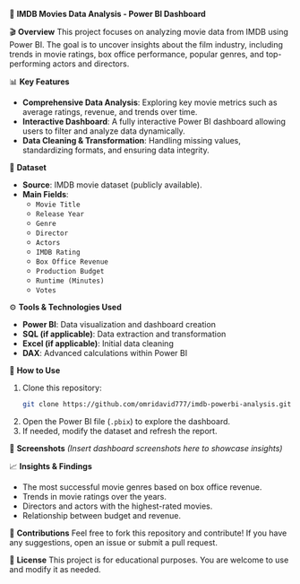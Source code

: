 📌 **IMDB Movies Data Analysis - Power BI Dashboard** 

 🎬 **Overview**
This project focuses on analyzing movie data from IMDB using Power BI. The goal is to uncover insights about the film industry, including trends in movie ratings, box office performance, popular genres, and top-performing actors and directors.  

 📊 **Key Features**
- **Comprehensive Data Analysis**: Exploring key movie metrics such as average ratings, revenue, and trends over time.  
- **Interactive Dashboard**: A fully interactive Power BI dashboard allowing users to filter and analyze data dynamically.  
- **Data Cleaning & Transformation**: Handling missing values, standardizing formats, and ensuring data integrity.  

 📂 **Dataset**
- **Source**: IMDB movie dataset (publicly available).  
- **Main Fields**:  
  - `Movie Title`  
  - `Release Year`  
  - `Genre`  
  - `Director`  
  - `Actors`  
  - `IMDB Rating`  
  - `Box Office Revenue`  
  - `Production Budget`  
  - `Runtime (Minutes)`  
  - `Votes`  

 ⚙️ **Tools & Technologies Used**
- **Power BI**: Data visualization and dashboard creation  
- **SQL (if applicable)**: Data extraction and transformation  
- **Excel (if applicable)**: Initial data cleaning  
- **DAX**: Advanced calculations within Power BI  

 🚀 **How to Use**
1. Clone this repository:  
   ```sh
   git clone https://github.com/omridavid777/imdb-powerbi-analysis.git
   ```
2. Open the Power BI file (`.pbix`) to explore the dashboard.  
3. If needed, modify the dataset and refresh the report.  

 📸 **Screenshots**
_(Insert dashboard screenshots here to showcase insights)_  

 📈 **Insights & Findings**
- The most successful movie genres based on box office revenue.  
- Trends in movie ratings over the years.  
- Directors and actors with the highest-rated movies.  
- Relationship between budget and revenue.  

 🤝 **Contributions**
Feel free to fork this repository and contribute! If you have any suggestions, open an issue or submit a pull request.  

 📜 **License**
This project is for educational purposes. You are welcome to use and modify it as needed.  
